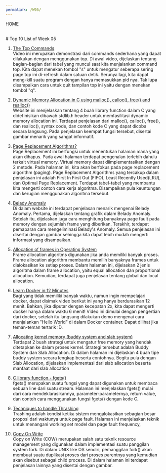 ```yaml
---
permalink: /W05/
---
```

[HOME](../)

<br>
# Top 10 List of Week 05


1. [The Top Commands](https://www.youtube.com/watch?v=jB6dS3_xdBA)<br>
Video ini merupakan demonstrasi dari commands sederhana yang dapat dilakukan dengan menggunakan top. Di awal video, dijelaskan tentang bagian-bagian dari tabel yang muncul saat kita menjalankan command top. Kita dapat menekan tombol "s" untuk mengatur seberapa sering page top ini di-refresh dalam satuan detik. Serunya lagi, kita dapat meng-kill suatu program dengan hanya memasukkan pid nya. Tak lupa disampaikan cara untuk quit tampilan top ini yaitu dengan menekan tombol "q".

2. [Dynamic Memory Allocation in C using malloc(), calloc(), free() and realloc()](https://www.geeksforgeeks.org/dynamic-memory-allocation-in-c-using-malloc-calloc-free-and-realloc/)<br>
Website ini menjelaskan tentang 4 buah library function dalam C yang didefinisikan dibawah stdlib.h header untuk memfasilitasi dynamic memory allocation ini. Terdapat penjelasan dari malloc(), calloc(), free(), dan realloc(), syntax code, dan contoh kode C yang dapat dicoba secara langsung. Pada penjelasan keempat fungsi tersebut, disertai gambar menarik yang sangat informatif.

3. [Page Replacement Algorithms?](https://afteracademy.com/blog/what-are-the-page-replacement-algorithms)<br>
Page Replacement ini berfungsi untuk menentukan halaman mana yang akan dihapus. Pada awal halaman terdapat pengenalan terlebih dahulu terkait virtual memory. Virtual memory dapat diimplementasikan dengan 2 metode. Pada halaman ini, kita akan berfokus pada page replacement algorithm (paging). Page Replacement Algorithms yang tercakup dalam penjelasan ini adalah First In First Out (FIFO), Least Recently Used(LRU), dan Optimal Page Replacement. Terdapat tabel-tabel yang membantu kita mengerti contoh cara kerja algoritma. Disampaikan pula keuntungan dan kerugian menggunakan algoritma tersebut.

4. [Belady Anomaly](https://prepinsta.com/operating-systems/beladys-anomaly/)<br>
Di dalam website ini terdapat penjelasan menarik mengenai Belady Anomaly. Pertama, dijelaskan tentang grafik dalam Belady Anomaly. Setelah itu, dijelaskan juga cara menghitung banyaknya page fault pada memory dengan sejumlah frame yang diberikan. Terakhir, terdapat pemaparan cara mengeliminasi Belady's Anomaly. Semua penjelasan ini disertai dengan gambar sehingga kita dapat lebih mudah mengerti informasi yang disampaikan.

5. [Allocation of frames in Operating System](https://www.geeksforgeeks.org/operating-system-allocation-frames/)<br>
Frame allocation algoritms digunakan jika anda memiliki banyak proses. Frame allocation algorithm membantu memilih banyaknya frames untuk dialokasikan ke setiap proses. Dalam halaman ini, dijelaskan 2 jenis algoritma dalam frame allocation, yaitu equal allocation dan proportional allocation. Kemudian, terdapat juga penjelasan tentang global dan local allocation.

6. [Learn Docker in 12 Minutes](https://www.youtube.com/watch?v=YFl2mCHdv24)<br>
Bagi yang tidak memiliki banyak waktu, namun ingin mempelajari docker, dapat disimak video berikut ini yang hanya berdurasikan 12 menit. Bahkan, jika diputar dengan kecepatan 2x, kita dapat mengerti docker hanya dalam waktu 6 menit! Video ini dimulai dengan pengertian dari docker, setelah itu langsung dilakukan demo mengenai cara menjalankan "Hello World" di dalam Docker container. Dapat dilihat jika teman-teman tertarik :D.

7. [Allocating kernel memory (buddy system and slab system)](https://www.geeksforgeeks.org/operating-system-allocating-kernel-memory-buddy-system-slab-system/)<br>
Terdapat 2 buah strategi untuk mengatur free memory yang hendak ditetapkan ke dalam proses kernel. Strategi tersebut adalah Buddy System dan Slab Allocation. Di dalam halaman ini dijelaskan 4 buah tipe buddy system secara lengkap beserta contohnya. Begitu pula dengan Slab Allocation, dijelaskan implementasi dari slab allocation beserta manfaat dari slab allocation

8. [C library function - fgets()](https://www.tutorialspoint.com/c_standard_library/c_function_fgets.htm)<br>
fgets() merupakan suatu fungsi yang dapat digunakan untuk membaca sebuah line dari suatu stream. Halaman ini menjelaskan fgets() mulai dari cara mendeklarasikannya, parameter-parameternya, return value, dan contoh cara menggunakan fungsi fgets() dengan kode C.

9. [Techniques to handle Thrashing](https://www.geeksforgeeks.org/techniques-to-handle-thrashing/)<br>
Trashing adalah kondisi ketika sistem mengalokasikan sebagian besar proposi dari waktunya untuk page fault. Halaman ini menjelaskan teknik untuk menangani working set model dan page fault frequency,

10. [Copy On Write](https://www.geeksforgeeks.org/copy-on-write/)<br>
Copy on Write (COW) merupakan salah satu teknik resource management yang digunakan dalam implementasi suatu panggilan system fork. Di dalam UNIX like OS sendiri, pemanggilan fork() akan membuat suatu duplikasi proses dari proses parentnya yang kemudian akan disebut sebagai child process. Di dalam halaman ini terdapat penjelasan lainnya yang disertai dengan gambar.



